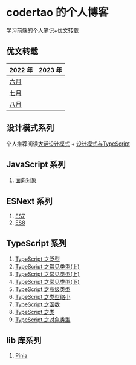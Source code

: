 # codertao 的个人博客

学习前端的个人笔记+优文转载

## 优文转载

| 2022 年                                            | 2023 年 |
| -------------------------------------------------- | ------- |
| [六月](https://github.com/likesandy/blog/issues/3) |         |
| [七月](https://github.com/likesandy/blog/issues/4) |         |
| [八月](https://github.com/likesandy/blog/issues/15) |         |

## 设计模式系列

个人推荐阅读[大话设计模式](https://book.douban.com/subject/2334288/) + [设计模式与TypeScript](https://refactoringguru.cn/design-patterns/typescript)

## JavaScript 系列

1. [面向对象](https://github.com/likesandy/blog/issues/14)

## ESNext 系列

1. [ES7](https://github.com/likesandy/blog/issues/5)
2. [ES8](https://github.com/likesandy/blog/issues/6)
<!-- 3. [ES9]()
3. [ES10]()
4. [ES11]()
5. [ES12]()
6. [ES13]() -->

## TypeScript 系列

1. [TypeScript 之泛型](https://github.com/likesandy/blog/issues/1)
2. [TypeScript 之常见类型(上)](https://github.com/likesandy/blog/issues/2)
2. [TypeScript 之常见类型(上)](https://github.com/likesandy/blog/issues/2)
3. [TypeScript 之常见类型(下)](https://github.com/likesandy/blog/issues/7)
4. [TypeScript 之高级类型](https://github.com/likesandy/blog/issues/15)
5. [TypeScript 之类型缩小](https://github.com/likesandy/blog/issues/8)
6. [TypeScript 之函数](https://github.com/likesandy/blog/issues/9)
7. [TypeScript 之类](https://github.com/likesandy/blog/issues/10)
8. [TypeScript 之对象类型](https://github.com/likesandy/blog/issues/11)

<!-- 泛型:类型参数化 -->

## lib 库系列

1. [Pinia](https://github.com/likesandy/blog/issues/12)
